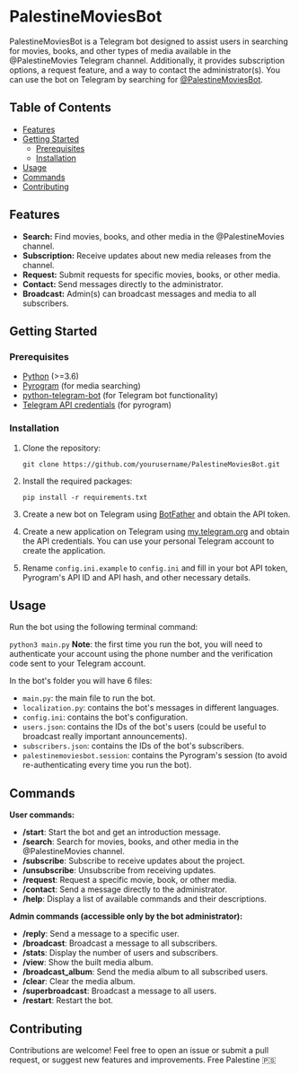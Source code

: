 # PalestineMoviesBot

PalestineMoviesBot is a Telegram bot designed to assist users in searching for movies, books, and other types of media available in the @PalestineMovies Telegram channel. Additionally, it provides subscription options, a request feature, and a way to contact the administrator(s). You can use the bot on Telegram by searching for [@PalestineMoviesBot](https://t.me/PalestineMoviesBot).

## Table of Contents

- [Features](#features)
- [Getting Started](#getting-started)
  - [Prerequisites](#prerequisites)
  - [Installation](#installation)
- [Usage](#usage)
- [Commands](#commands)
- [Contributing](#contributing)

## Features

- **Search:** Find movies, books, and other media in the @PalestineMovies channel.
- **Subscription:** Receive updates about new media releases from the channel.
- **Request:** Submit requests for specific movies, books, or other media.
- **Contact:** Send messages directly to the administrator.
- **Broadcast:** Admin(s) can broadcast messages and media to all subscribers.

## Getting Started

### Prerequisites

- [Python](https://www.python.org/downloads/) (>=3.6)
- [Pyrogram](https://docs.pyrogram.org/) (for media searching)
- [python-telegram-bot](https://python-telegram-bot.readthedocs.io/) (for Telegram bot functionality)
- [Telegram API credentials](https://my.telegram.org/auth) (for pyrogram)

### Installation

1. Clone the repository:

   ```git clone https://github.com/yourusername/PalestineMoviesBot.git```
2. Install the required packages:

   ```pip install -r requirements.txt```
3. Create a new bot on Telegram using [BotFather](https://t.me/BotFather) and obtain the API token.
4. Create a new application on Telegram using [my.telegram.org](https://my.telegram.org/auth) and obtain the API credentials. You can use your personal Telegram account to create the application.
5. Rename `config.ini.example` to `config.ini` and fill in your bot API token, Pyrogram's API ID and API hash, and other necessary details.

## Usage

Run the bot using the following terminal command:

```python3 main.py```
__Note__: the first time you run the bot, you will need to authenticate your account using the phone number and the verification code sent to your Telegram account.

In the bot's folder you will have 6 files:
- `main.py`: the main file to run the bot.
- `localization.py`: contains the bot's messages in different languages.
- `config.ini`: contains the bot's configuration.
- `users.json`: contains the IDs of the bot's users (could be useful to broadcast really important announcements).
- `subscribers.json`: contains the IDs of the bot's subscribers.
- `palestinemoviesbot.session`: contains the Pyrogram's session (to avoid re-authenticating every time you run the bot).

## Commands

**User commands:**
- **/start**: Start the bot and get an introduction message.
- **/search**: Search for movies, books, and other media in the @PalestineMovies channel.
- **/subscribe**: Subscribe to receive updates about the project.
- **/unsubscribe**: Unsubscribe from receiving updates.
- **/request**: Request a specific movie, book, or other media.
- **/contact**: Send a message directly to the administrator.
- **/help**: Display a list of available commands and their descriptions.

**Admin commands (accessible only by the bot administrator):**
- **/reply**: Send a message to a specific user.
- **/broadcast**: Broadcast a message to all subscribers.
- **/stats**: Display the number of users and subscribers.
- **/view**: Show the built media album.
- **/broadcast_album**: Send the media album to all subscribed users.
- **/clear**: Clear the media album.
- **/superbroadcast**: Broadcast a message to all users.
- **/restart**: Restart the bot.

## Contributing

Contributions are welcome! Feel free to open an issue or submit a pull request, or suggest new features and improvements.
Free Palestine 🇵🇸
